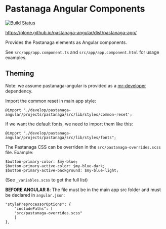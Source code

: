 # Pastanaga Angular Components

[![Build Status](https://travis-ci.com/plone/pastanaga-angular.svg?branch=master)](https://travis-ci.com/plone/pastanaga-angular)

https://plone.github.io/pastanaga-angular/dist/pastanaga-app/

Provides the Pastanaga elements as Angular components.

See `src/app/app.component.ts` and `src/app/app.component.html` for usage examples.

## Theming

Note: we assume pastanaga-angular is provided as a [mr-developer](https://github.com/collective/mr-developer) dependency.

Import the common reset in main app style:

```
@import './develop/pastanaga-angular/projects/pastanaga/src/lib/styles/common-reset';
```

If we want the default fonts, we need to import them like this:

```
@import "./develop/pastanaga-angular/projects/pastanaga/src/lib/styles/fonts";
```

The Pastanaga CSS can be overriden in the `src/pastanaga-overrides.scss` file. Example:

```
$button-primary-color: $my-blue;
$button-primary-active-color: $my-blue-dark;
$button-primary-active-background: $my-blue-light;
```

(See `_variables.scss` to get the full list)

**BEFORE ANGULAR 8**: The file must be in the main app src folder and must be declared in `angular.json`:

```
"stylePreprocessorOptions": {
    "includePaths": [
    "src/pastanaga-overrides.scss"
    ]
},
```

